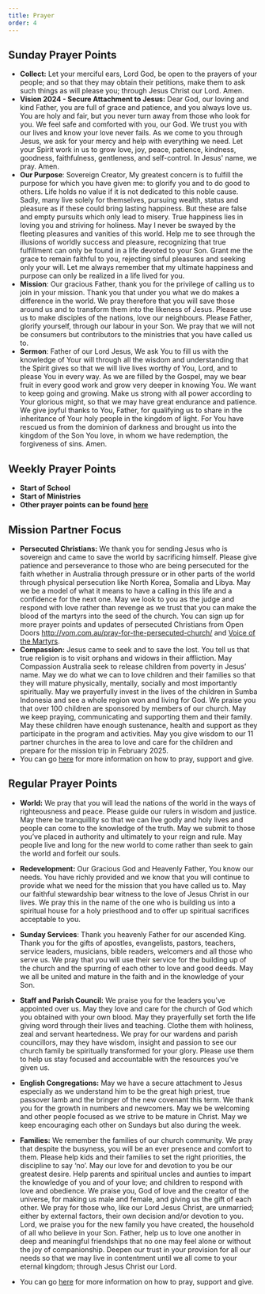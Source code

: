 ```yaml
---
title: Prayer
order: 4
---
```


## Sunday Prayer Points


- **Collect:** Let your merciful ears, Lord God, be open to the prayers of your people; and so that they may obtain their petitions, make them to ask such things as will please you; through Jesus Christ our Lord. Amen.
- **Vision 2024 - Secure Attachment to Jesus:** Dear God, our loving and kind Father, you are full of grace and patience, and you always love us. You are holy and fair, but you never turn away from those who look for you. We feel safe and comforted with you, our God. We trust you with our lives and know your love never fails. As we come to you through Jesus, we ask for your mercy and help with everything we need. Let your Spirit work in us to grow love, joy, peace, patience, kindness, goodness, faithfulness, gentleness, and self-control. In Jesus' name, we pray. Amen.
- **Our Purpose**: Sovereign Creator, My greatest concern is to fulfill the purpose for which you have given me: to glorify you and to do good to others. Life holds no value if it is not dedicated to this noble cause. Sadly, many live solely for themselves, pursuing wealth, status and pleasure as if these could bring lasting happiness. But these are false and empty pursuits which only lead to misery. True happiness lies in loving you and striving for holiness. May I never be swayed by the fleeting pleasures and vanities of this world. Help me to see through the illusions of worldly success and pleasure, recognizing that true fulfillment can only be found in a life devoted to your Son. Grant me the grace to remain faithful to you, rejecting sinful pleasures and seeking only your will. Let me always remember that my ultimate happiness and purpose can only be realized in a life lived for you.
- **Mission**: Our gracious Father, thank you for the privilege of calling us to join in your mission. Thank you that under you what we do makes a difference in the world. We pray therefore that you will save those around us and to transform them into the likeness of Jesus. Please use us to make disciples of the nations, love our neighbours. Please Father, glorify yourself, through our labour in your Son. We pray that we will not be consumers but contributors to the ministries that you have called us to. 
- **Sermon**:  Father of our Lord Jesus, We ask You to fill us with the knowledge of Your will through all the wisdom and understanding that the Spirit gives so that we will live lives worthy of You, Lord, and to please You in every way. As we are filled by the Gospel, may we bear fruit in every good work and grow very deeper in knowing You. We want to keep going and growing. Make us strong with all power according to Your glorious might, so that we may have great endurance and patience. We give joyful thanks to You, Father, for qualifying us to share in the inheritance of Your holy people in the kingdom of light. For You have rescued us from the dominion of darkness and brought us into the kingdom of the Son You love, in whom we have redemption, the forgiveness of sins. Amen.

## Weekly Prayer Points
- **Start of School**
- **Start of Ministries**
- **Other prayer points can be found [here](https://stgeorgeshurstville.org.au/prayer)** 


## Mission Partner Focus
- **Persecuted Christians:** We thank you for sending Jesus who is sovereign and came to save the world by sacrificing himself. Please give patience and perseverance to those who are being persecuted for the faith whether in Australia through pressure or in other parts of the world through physical persecution like North Korea, Somalia and Libya. May we be a model of what it means to have a calling in this life and a confidence for the next one. May we look to you as the judge and respond with love rather than revenge as we trust that you can make the blood of the martyrs into the seed of the church. You can sign up for more prayer points and updates of persecuted Christians from Open Doors http://vom.com.au/pray-for-the-persecuted-church/ and [Voice of the Martyrs](https://www.vom.com.au/prayer/).
- **Compassion:** Jesus came to seek and to save the lost. You tell us that true religion is to visit orphans and widows in their affliction. May Compassion Australia seek to release children from poverty in Jesus’ name. May we do what we can to love children and their families so that they will mature physically, mentally, socially and most importantly spiritually. May we prayerfully invest in the lives of the children in Sumba Indonesia and see a whole region won and living for God. We praise you that over 100 children are sponsored by members of our church. May we keep praying, communicating and supporting them and their family. May these children have enough sustenance, health and support as they participate in the program and activities. May you give wisdom to our 11 partner churches in the area to love and care for the children and prepare for the mission trip in February 2025. 
- You can go [here](https://stgeorgeshurstville.org.au/mission-partners) for more information on how to pray, support and give.


## Regular Prayer Points
- **World:** We pray that you will lead the nations of the world in the ways of righteousness and peace. Please guide our rulers in wisdom and justice. May there be tranquillity so that we can live godly and holy lives and people can come to the knowledge of the truth. May we submit to those you’ve placed in authority and ultimately to your reign and rule. May people live and long for the new world to come rather than seek to gain the world and forfeit our souls. 
- **Redevelopment:** Our Gracious God and Heavenly Father, You know our needs. You have richly provided and we know that you will continue to provide what we need for the mission that you have called us to. May our faithful stewardship bear witness to the love of Jesus Christ in our lives. We pray this in the name of the one who is building us into a spiritual house for a holy priesthood and to offer up spiritual sacrifices acceptable to you.
- **Sunday Services**: Thank you heavenly Father for our ascended King. Thank you for the gifts of apostles, evangelists, pastors, teachers, service leaders, musicians, bible readers, welcomers and all those who serve us. We pray that you will use their service for the building up of the church and the spurring of each other to love and good deeds. May we all be united and mature in the faith and in the knowledge of your Son.  
- **Staff and Parish Council:** We praise you for the leaders you’ve appointed over us. May they love and care for the church of God which you obtained with your own blood. May they prayerfully set forth the life giving word through their lives and teaching. Clothe them with holiness, zeal and servant heartedness. We pray for our wardens and parish councillors, may they have wisdom, insight and passion to see our church family be spiritually transformed for your glory. Please use them to help us stay focused and accountable with the resources you’ve given us. 
- **English Congregations:** May we have a secure attachment to Jesus especially as we understand him to be the great high priest, true passover lamb and the bringer of the new covenant this term. We thank you for the growth in numbers and newcomers. May we be welcoming and other people focused as we strive to be mature in Christ. May we keep encouraging each other on Sundays but also during the week.
- **Families:** We remember the families of our church community. We pray that despite the busyness, you will be an ever presence and comfort to them. Please help kids and their families to set the right priorities, the discipline to say ‘no’. May our love for and devotion to you be our greatest desire. Help parents and spiritual uncles and aunties to impart the knowledge of you and of your love; and children to respond with love and obedience. We praise you, God of love and the creator of the universe, for making us male and female, and giving us the gift of each other. We pray for those who, like our Lord Jesus Christ, are unmarried; either by external factors, their own decision and/or devotion to you. Lord, we praise you for the new family you have created, the household of all who believe in your Son. Father, help us to love one another in deep and meaningful friendships that no one may feel alone or without the joy of companionship. Deepen our trust in your provision for all our needs so that we may live in contentment until we all come to your eternal kingdom; through Jesus Christ our Lord. 

- You can go [here](https://stgeorgeshurstville.org.au/mission-partners) for more information on how to pray, support and give.



